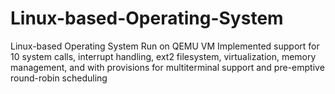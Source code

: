 # Linux-based-Operating-System
Linux-based Operating System
Run on QEMU VM
Implemented support for 10 system calls, interrupt handling, ext2 filesystem, virtualization, memory management, and with provisions for multiterminal support and pre-emptive round-robin scheduling
